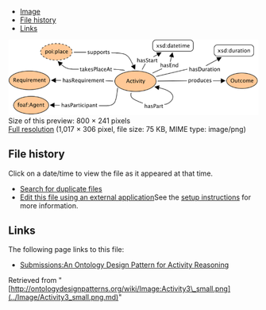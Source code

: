 * [Image](../Image/Activity3_small.png.md#file)
* [File history](../Image/Activity3_small.png.md#filehistory)
* [Links](../Image/Activity3_small.png.md#filelinks)

[![Image:Activity3 small.png](../images/thumb/d/d9/Activity3_small.png/800px-Activity3_small.png)](../../images/d/d9/Activity3_small.png)  
Size of this preview: 800 × 241 pixels  
[Full resolution](../../images/d/d9/Activity3_small.png)‎ (1,017 × 306 pixel, file size: 75 KB, MIME type: image/png)

## File history

Click on a date/time to view the file as it appeared at that time.



  
* [Search for duplicate files](http://ontologydesignpatterns.org/wiki/Special:FileDuplicateSearch/Activity3_small.png "Special:FileDuplicateSearch/Activity3 small.png")
* [Edit this file using an external application](http://ontologydesignpatterns.org/wiki/index.php?title=Image:Activity3_small.png&action=edit&externaledit=true&mode=file "Image:Activity3 small.png")See the [setup instructions](http://www.mediawiki.org/wiki/Manual:External_editors "http://www.mediawiki.org/wiki/Manual:External_editors") for more information.

## Links



The following page links to this file:


* [Submissions:An Ontology Design Pattern for Activity Reasoning](../Submissions/An_Ontology_Design_Pattern_for_Activity_Reasoning.md "Submissions:An Ontology Design Pattern for Activity Reasoning")


Retrieved from "[http://ontologydesignpatterns.org/wiki/Image:Activity3\_small.png](../Image/Activity3_small.png.md)"